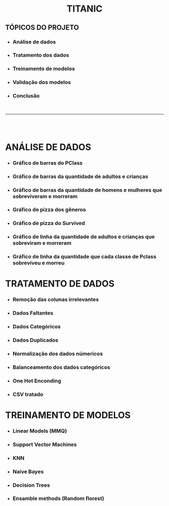 <h1 style="text-align:center">
    <b>TITANIC</b>
</h1>

## **TÓPICOS DO PROJETO**
- ### Análise de dados 
- ### Tratamento dos dados
- ### Treinamento de modelos
- ### Validação dos modelos
- ### Conclusão

<br>

<hr>

<br>
<br>

# **ANÁLISE DE DADOS**

- ### Gráfico de barras do PClass
- ### Gráfico de barras da quantidade de adultos e crianças
- ### Gráfico de barras da quantidade de homens e mulheres que sobreviveram e morreram
- ### Gráfico de pizza dos gêneros
- ### Gráfico de pizza do Survived
- ### Gráfico de linha da quantidade de adultos e crianças que sobreviram e morreram
- ### Gráfico de linha da quantidade que cada classe de Pclass sobreviveu e morreu

# **TRATAMENTO DE DADOS**
- ### Remoção das colunas irrelevantes
- ### Dados Faltantes
- ### Dados Categóricos
- ### Dados Duplicados
- ### Normalização dos dados númericos
- ### Balanceamento dos dados categóricos
- ### One Hot Enconding
- ### CSV tratado

# **TREINAMENTO DE MODELOS**
- ### Linear Models (MMQ)
- ### Support Vector Machines
- ### KNN
- ### Naive Bayes
- ### Decision Trees
- ### Ensamble methods (Random florest)